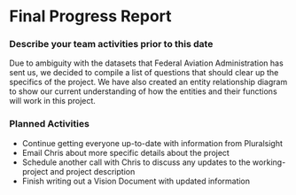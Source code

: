 # Final Progress Report

### Describe your team activities prior to this date

Due to ambiguity with the datasets that Federal Aviation Administration has sent us, we decided to compile a list of questions that should clear up the specifics of the project. We have also created an entity relationship diagram to show our current understanding of how the entities and their functions will work in this project.

### Planned Activities

- Continue getting everyone up-to-date with information from Pluralsight
- Email Chris about more specific details about the project
- Schedule another call with Chris to discuss any updates to the working-project and project description
- Finish writing out a Vision Document with updated information

